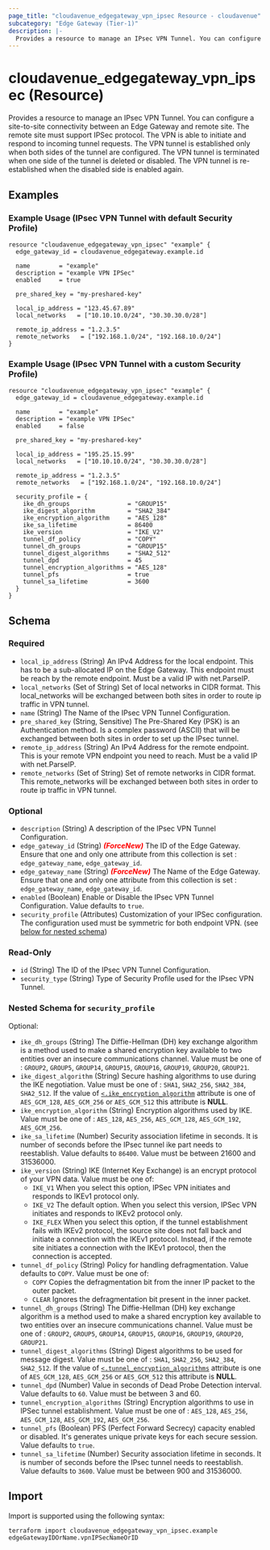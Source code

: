 ```yaml
---
page_title: "cloudavenue_edgegateway_vpn_ipsec Resource - cloudavenue"
subcategory: "Edge Gateway (Tier-1)"
description: |-
  Provides a resource to manage an IPsec VPN Tunnel. You can configure a site-to-site connectivity between an Edge Gateway and remote site. The remote site must support IPSec protocol. The VPN is able to initiate and respond to incoming tunnel requests. The VPN tunnel is established only when both sides of the tunnel are configured. The VPN tunnel is terminated when one side of the tunnel is deleted or disabled. The VPN tunnel is re-established when the disabled side is enabled again.
---
```


# cloudavenue_edgegateway_vpn_ipsec (Resource)

Provides a resource to manage an IPsec VPN Tunnel. You can configure a site-to-site connectivity between an Edge Gateway and remote site. The remote site must support IPSec protocol. The VPN is able to initiate and respond to incoming tunnel requests. The VPN tunnel is established only when both sides of the tunnel are configured. The VPN tunnel is terminated when one side of the tunnel is deleted or disabled. The VPN tunnel is re-established when the disabled side is enabled again.

## Examples
### Example Usage (IPsec VPN Tunnel with default Security Profile)
```hcl
resource "cloudavenue_edgegateway_vpn_ipsec" "example" {
  edge_gateway_id = cloudavenue_edgegateway.example.id

  name        = "example"
  description = "example VPN IPSec"
  enabled     = true

  pre_shared_key = "my-preshared-key"

  local_ip_address = "123.45.67.89"
  local_networks   = ["10.10.10.0/24", "30.30.30.0/28"]

  remote_ip_address = "1.2.3.5"
  remote_networks   = ["192.168.1.0/24", "192.168.10.0/24"]
}
```

### Example Usage (IPsec VPN Tunnel with a custom Security Profile)
```hcl
resource "cloudavenue_edgegateway_vpn_ipsec" "example" {
  edge_gateway_id = cloudavenue_edgegateway.example.id

  name        = "example"
  description = "example VPN IPSec"
  enabled     = false

  pre_shared_key = "my-preshared-key"

  local_ip_address = "195.25.15.99"
  local_networks   = ["10.10.10.0/24", "30.30.30.0/28"]

  remote_ip_address = "1.2.3.5"
  remote_networks   = ["192.168.1.0/24", "192.168.10.0/24"]

  security_profile = {
    ike_dh_groups                = "GROUP15"
    ike_digest_algorithm         = "SHA2_384"
    ike_encryption_algorithm     = "AES_128"
    ike_sa_lifetime              = 86400
    ike_version                  = "IKE_V2"
    tunnel_df_policy             = "COPY"
    tunnel_dh_groups             = "GROUP15"
    tunnel_digest_algorithms     = "SHA2_512"
    tunnel_dpd                   = 45
    tunnel_encryption_algorithms = "AES_128"
    tunnel_pfs                   = true
    tunnel_sa_lifetime           = 3600
  }
}
```


<!-- schema generated by tfplugindocs -->
## Schema

### Required

- `local_ip_address` (String) An IPv4 Address for the local endpoint. This has to be a sub-allocated IP on the Edge Gateway. This endpoint must be reach by the remote endpoint. Must be a valid IP with net.ParseIP.
- `local_networks` (Set of String) Set of local networks in CIDR format. This local_networks will be exchanged between both sites in order to route ip traffic in VPN tunnel.
- `name` (String) The Name of the IPsec VPN Tunnel Configuration.
- `pre_shared_key` (String, Sensitive) The Pre-Shared Key (PSK) is an Authentication method. Is a complex password (ASCII) that will be exchanged between both sites in order to set up the IPsec tunnel.
- `remote_ip_address` (String) An IPv4 Address for the remote endpoint. This is your remote VPN endpoint you need to reach. Must be a valid IP with net.ParseIP.
- `remote_networks` (Set of String) Set of remote networks in CIDR format. This remote_networks will be exchanged between both sites in order to route ip traffic in VPN tunnel.

### Optional

- `description` (String) A description of the IPsec VPN Tunnel Configuration.
- `edge_gateway_id` (String) <i style="color:red;font-weight: bold">(ForceNew)</i> The ID of the Edge Gateway. Ensure that one and only one attribute from this collection is set : `edge_gateway_name`, `edge_gateway_id`.
- `edge_gateway_name` (String) <i style="color:red;font-weight: bold">(ForceNew)</i> The Name of the Edge Gateway. Ensure that one and only one attribute from this collection is set : `edge_gateway_name`, `edge_gateway_id`.
- `enabled` (Boolean) Enable or Disable the IPsec VPN Tunnel Configuration. Value defaults to `true`.
- `security_profile` (Attributes) Customization of your IPSec configuration. The configuration used must be symmetric for both endpoint VPN. (see [below for nested schema](#nestedatt--security_profile))

### Read-Only

- `id` (String) The ID of the IPsec VPN Tunnel Configuration.
- `security_type` (String) Type of Security Profile used for the IPsec VPN Tunnel.

<a id="nestedatt--security_profile"></a>
### Nested Schema for `security_profile`

Optional:

- `ike_dh_groups` (String) The Diffie-Hellman (DH) key exchange algorithm is a method used to make a shared encryption key available to two entities over an insecure communications channel. Value must be one of : `GROUP2`, `GROUP5`, `GROUP14`, `GROUP15`, `GROUP16`, `GROUP19`, `GROUP20`, `GROUP21`.
- `ike_digest_algorithm` (String) Secure hashing algorithms to use during the IKE negotiation. Value must be one of : `SHA1`, `SHA2_256`, `SHA2_384`, `SHA2_512`. If the value of [`<.ike_encryption_algorithm`](#<.ike_encryption_algorithm) attribute is one of `AES_GCM_128`, `AES_GCM_256` or `AES_GCM_512` this attribute is **NULL**.
- `ike_encryption_algorithm` (String) Encryption algorithms used by IKE. Value must be one of : `AES_128`, `AES_256`, `AES_GCM_128`, `AES_GCM_192`, `AES_GCM_256`.
- `ike_sa_lifetime` (Number) Security association lifetime in seconds. It is number of seconds before the IPsec tunnel ike part needs to reestablish. Value defaults to `86400`. Value must be between 21600 and 31536000.
- `ike_version` (String) IKE (Internet Key Exchange) is an encrypt protocol of your VPN data. Value must be one of: 
  - `IKE_V1` When you select this option, IPSec VPN initiates and responds to IKEv1 protocol only.
  - `IKE_V2` The default option. When you select this version, IPSec VPN initiates and responds to IKEv2 protocol only.
  - `IKE_FLEX` When you select this option, if the tunnel establishment fails with IKEv2 protocol, the source site does not fall back and initiate a connection with the IKEv1 protocol. Instead, if the remote site initiates a connection with the IKEv1 protocol, then the connection is accepted.
- `tunnel_df_policy` (String) Policy for handling defragmentation. Value defaults to `COPY`. Value must be one of: 
  - `COPY` Copies the defragmentation bit from the inner IP packet to the outer packet.
  - `CLEAR` Ignores the defragmentation bit present in the inner packet.
- `tunnel_dh_groups` (String) The Diffie-Hellman (DH) key exchange algorithm is a method used to make a shared encryption key available to two entities over an insecure communications channel. Value must be one of : `GROUP2`, `GROUP5`, `GROUP14`, `GROUP15`, `GROUP16`, `GROUP19`, `GROUP20`, `GROUP21`.
- `tunnel_digest_algorithms` (String) Digest algorithms to be used for message digest. Value must be one of : `SHA1`, `SHA2_256`, `SHA2_384`, `SHA2_512`. If the value of [`<.tunnel_encryption_algorithms`](#<.tunnel_encryption_algorithms) attribute is one of `AES_GCM_128`, `AES_GCM_256` or `AES_GCM_512` this attribute is **NULL**.
- `tunnel_dpd` (Number) Value in seconds of Dead Probe Detection interval. Value defaults to `60`. Value must be between 3 and 60.
- `tunnel_encryption_algorithms` (String) Encryption algorithms to use in IPSec tunnel establishment. Value must be one of : `AES_128`, `AES_256`, `AES_GCM_128`, `AES_GCM_192`, `AES_GCM_256`.
- `tunnel_pfs` (Boolean) PFS (Perfect Forward Secrecy) capacity enabled or disabled. It's generates unique private keys for each secure session. Value defaults to `true`.
- `tunnel_sa_lifetime` (Number) Security association lifetime in seconds. It is number of seconds before the IPsec tunnel needs to reestablish. Value defaults to `3600`. Value must be between 900 and 31536000.

## Import

Import is supported using the following syntax:
```shell
terraform import cloudavenue_edgegateway_vpn_ipsec.example edgeGatewayIDOrName.vpnIPSecNameOrID
```